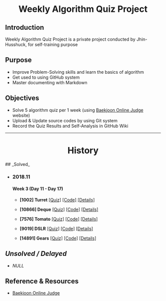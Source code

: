 <h1 align="center">Weekly Algorithm Quiz Project </h1>

## Introduction

Weekly Algorithm Quiz Project is a private project conducted by Jhin-Husshuck, for self-training purpose

## Purpose

* Improve Problem-Solving skills and learn the basics of algorithm
* Get used to using GitHub system
* Master documenting with Markdown

## Objectives

* Solve 5 algorithm quiz per 1 week (using [Baekjoon Online Judge](https://www.acmicpc.net/) website)
* Upload & Update source codes by using Git system
* Record the Quiz Results and Self-Analysis in GitHub Wiki
---------------------------------------------------------
<h1 align="center">History </h1>
## _Solved_

* ### 2018.11

  #### Week 3 (Day 11 - Day 17)
  * **[1002] Turret**
  [[Quiz]](https://www.acmicpc.net/problem/1002) [[Code]](2018_11/Week_3/1002_Turret/turret.cpp) [[Details]](https://github.com/Jhin-Husshuck/Weekly_Algorithm_Quiz/wiki/2018-11-3#quiz-1)  

  * **[10866] Deque**
  [[Quiz]](https://www.acmicpc.net/problem/10866) [[Code]](2018_11/Week_3/10866_Deque) [[Details]](https://github.com/Jhin-Husshuck/Weekly_Algorithm_Quiz/wiki/2018-11-3#quiz-2)  

  * **[7576] Tomato**
  [[Quiz]](https://www.acmicpc.net/problem/7576) [[Code]](2018_11/Week_3/7576_Tomato/main.cpp) [[Details]](https://github.com/Jhin-Husshuck/Weekly_Algorithm_Quiz/wiki/2018-11-3#quiz-3)

  * **[9019] DSLR**
  [[Quiz]](https://www.acmicpc.net/problem/9019) [[Code]](2018_11/Week_3/9019_DSLR) [[Details]](https://github.com/Jhin-Husshuck/Weekly_Algorithm_Quiz/wiki/2018-11-3#quiz-4)

  * **[14891] Gears**
  [[Quiz]](https://www.acmicpc.net/problem/14891) [[Code]](2018_11/Week_3/14891_Gears) [[Details]](https://github.com/Jhin-Husshuck/Weekly_Algorithm_Quiz/wiki/2018-11-3#quiz-5)

## _Unsolved / Delayed_
  *  _NULL_
## Reference & Resources
* [Baekjoon Online Judge](https://www.acmicpc.net/)
